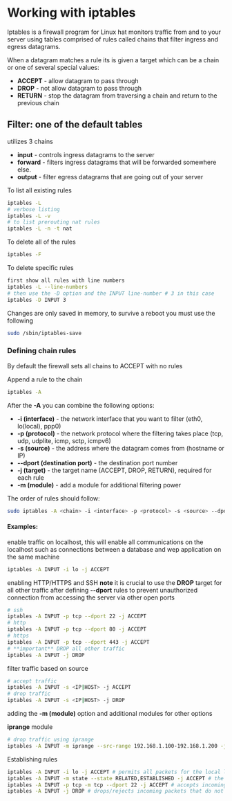 # Working with iptables

Iptables is a firewall program for Linux hat monitors traffic from and to your server using tables comprised of rules called chains that filter ingress and egress datagrams.

When a datagram matches a rule its is given a target which can be a chain or one of several special values:

- **ACCEPT** - allow datagram to pass through
- **DROP** - not allow datagram to pass through
- **RETURN** - stop the datagram from traversing a chain and return to the previous chain

## **Filter**: one of the default tables

utilizes 3 chains

- **input** - controls ingress datagrams to the server
- **forward** - filters ingress datagrams that will be forwarded somewhere else.
- **output** - filter egress datagrams that are going out of your server

To list all existing rules

```sh
iptables -L
# verbose listing
iptables -L -v
# to list prerouting nat rules
iptables -L -n -t nat
```

To delete all of the rules

```sh
iptables -F
```

To delete specific rules

```sh
first show all rules with line numbers
iptables -L --line-numbers
# then use the -D option and the INPUT line-number # 3 in this case
iptables -D INPUT 3
```

Changes are only saved in memory, to survive a reboot you must use the following

```sh
sudo /sbin/iptables-save
```

### Defining chain rules

By default the firewall sets all chains to ACCEPT with no rules

Append a rule to the chain

```sh
iptables -A
```

After the **-A** you can combine the following options:

- **-i (interface)** - the network interface that you want to filter (eth0, lo(local), ppp0)
- **-p (protocol)** - the network protocol where the filtering takes place (tcp, udp, udplite, icmp, sctp, icmpv6)
- **-s (source)** - the address where the datagram comes from (hostname or IP)
- **--dport (destination port)** - the destination port number
- **-j (target)** - the target name (ACCEPT, DROP, RETURN), required for each rule
- **-m (module)** - add a module for additional filtering power

The order of rules should follow:

```sh
sudo iptables -A <chain> -i <interface> -p <protocol> -s <source> --dport <port>  -j <target>
```

#### **Examples:**

enable traffic on localhost, this will enable all communications on the localhost such as connections between a database and wep application on the same machine

```sh
iptables -A INPUT -i lo -j ACCEPT
```

enabling HTTP/HTTPS and SSH
**note** it is crucial to use the **DROP** target for all other traffic after defining **--dport** rules to prevent unauthorized connection from accessing the server via other open ports

```sh
# ssh
iptables -A INPUT -p tcp --dport 22 -j ACCEPT
# http
iptables -A INPUT -p tcp --dport 80 -j ACCEPT
# https
iptables -A INPUT -p tcp --dport 443 -j ACCEPT
# **important** DROP all other traffic
iptables -A INPUT -j DROP
```

filter traffic based on source

```sh
# accept traffic
iptables -A INPUT -s <IP|HOST> -j ACCEPT
# drop traffic
iptables -A INPUT -s <IP|HOST> -j DROP
```

adding the **-m (module)** option and additional modules for other options

**iprange** module

```sh
# drop traffic using iprange
iptables -A INPUT -m iprange --src-range 192.168.1.100-192.168.1.200 -j DROP
```


Establishing rules

```sh
iptables -A INPUT -i lo -j ACCEPT # permits all packets for the local loopback interface -A appends rules
iptables -A INPUT -m state --state RELATED,ESTABLISHED -j ACCEPT # the -m option loads the state module which determines and monitors a packet's state (NEW, ESTABLISHED or RELATED )
iptables -A INPUT -p tcp -m tcp --dport 22 -j ACCEPT # accepts incoming TCP connections on port 22
iptables -A INPUT -j DROP # drops/rejects incoming packets that do not match any of the preceding rules
```

